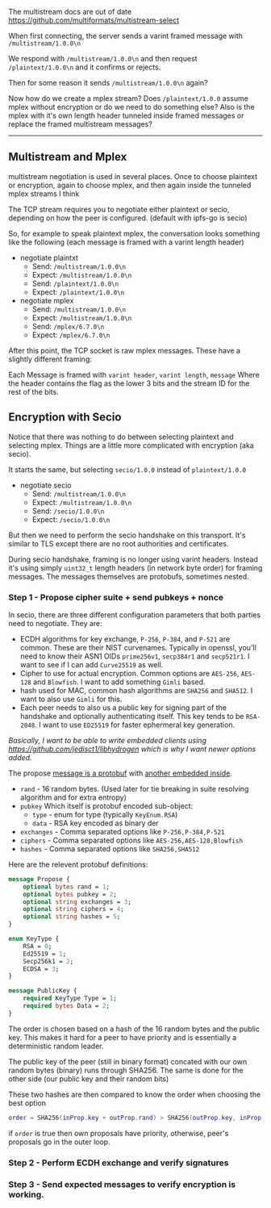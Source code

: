 The multistream docs are out of date https://github.com/multiformats/multistream-select

When first connecting, the server sends a varint framed message with `/multistream/1.0.0\n`

We respond with `/multistream/1.0.0\n` and then request `/plaintext/1.0.0\n` and it confirms or rejects.

Then for some reason it sends `/multistream/1.0.0\n` again?

Now how do we create a mplex stream?  Does `/plaintext/1.0.0` assume mplex without encryption or do we need to do something else?  Also is the mplex with it's own length header tunneled inside framed messages or replace the framed multistream messages?

----------------------------------------
## Multistream and Mplex

multistream negotiation is used in several places.  Once to choose plaintext or encryption, again to choose mplex, and then again inside the tunneled mplex streams I think

The TCP stream requires you to negotiate either plaintext or secio, depending on how the peer is configured. (default with ipfs-go is secio)

So, for example to speak plaintext mplex, the conversation looks something like the following (each message is framed with a varint length header)

- negotiate plaintxt
  - Send: `/multistream/1.0.0\n`
  - Expect: `/multistream/1.0.0\n`
  - Send: `/plaintext/1.0.0\n`
  - Expect: `/plaintext/1.0.0\n`
- negotiate mplex 
  - Send: `/multistream/1.0.0\n`
  - Expect: `/multistream/1.0.0\n`
  - Send: `/mplex/6.7.0\n`
  - Expect: `/mplex/6.7.0\n`

After this point, the TCP socket is raw mplex messages.  These have a slightly different framing:

Each Message is framed with `varint header`, `varint length`, `message` Where the header contains the flag as the lower 3 bits and the stream ID for the rest of the bits.

## Encryption with Secio

Notice that there was nothing to do between selecting plaintext and selecting mplex.  Things are a little more complicated with encryption (aka secio).

It starts the same, but selecting `secio/1.0.0` instead of `plaintext/1.0.0`

- negotiate secio
  - Send: `/multistream/1.0.0\n`
  - Expect: `/multistream/1.0.0\n`
  - Send: `/secio/1.0.0\n`
  - Expect: `/secio/1.0.0\n`

But then we need to perform the secio handshake on this transport.  It's similar to TLS except there are no root authorities and certificates.

During secio handshake, framing is no longer using varint headers.  Instead it's using simply `uint32_t` length headers (in network byte order) for framing messages.  The messages themselves are protobufs, sometimes nested.

### Step 1 - Propose cipher suite + send pubkeys + nonce

In secio, there are three different configuration parameters that both parties need to negotiate.  They are:

- ECDH algorithms for key exchange, `P-256`, `P-384`, and `P-521` are common. These are their NIST curvenames.  Typically in openssl, you'll need to know their ASN1 OIDs `prime256v1`, `secp384r1` and `secp521r1`. I want to see if I can add `Curve25519` as well.
- Cipher to use for actual encryption.  Common options are `AES-256`, `AES-128` and `Blowfish`.  I want to add something `Gimli` based.
- hash used for MAC, common hash algorithms are `SHA256` and `SHA512`.  I want to also use `Gimli` for this.
- Each peer needs to also us a public key for signing part of the handshake and optionally authenticating itself.  This key tends to be `RSA-2048`. I want to use `ED25519` for faster ephermeral key generation.

*Basically, I want to be able to write embedded clients using https://github.com/jedisct1/libhydrogen which is why I want newer options added.*

The propose [message is a protobuf](https://github.com/libp2p/go-libp2p-secio/blob/master/pb/spipe.proto) with [another embedded inside](https://github.com/libp2p/go-libp2p-crypto/blob/master/pb/crypto.proto).

- `rand` - 16 random bytes. (Used later for tie breaking in suite resolving algorithm and for extra entropy)
- `pubkey` Which itself is protobuf encoded sub-object:
  - `type` - enum for type (typically `KeyEnum.RSA`)
  - `data` - RSA key encoded as binary der
- `exchanges` - Comma separated options like `P-256,P-384,P-521`
- `ciphers` - Comma separated options like `AES-256,AES-128,Blowfish`
- `hashes` - Comma separated options like `SHA256,SHA512`

Here are the relevent protobuf definitions:

```protobuf
message Propose {
	optional bytes rand = 1;
	optional bytes pubkey = 2;
	optional string exchanges = 3;
	optional string ciphers = 4;
	optional string hashes = 5;
}

enum KeyType {
	RSA = 0;
	Ed25519 = 1;
	Secp256k1 = 2;
	ECDSA = 3;
}

message PublicKey {
	required KeyType Type = 1;
	required bytes Data = 2;
}
```


The order is chosen based on a hash of the 16 random bytes and the public key.  This makes it hard for a peer to have priority and is essentially a deterministic random leader.

The public key of the peer (still in binary format) concated with our own random bytes (binary) runs through SHA256.  The same is done for the other side (our public key and their random bits)

These two hashes are then compared to know the order when choosing the best option

```lua
order = SHA256(inProp.key + outProp.rand) > SHA256(outProp.key, inProp.rand)
```

if `order` is true then own proposals have priority, otherwise, peer's proposals go in the outer loop.



### Step 2 - Perform ECDH exchange and verify signatures

### Step 3 - Send expected messages to verify encryption is working.
